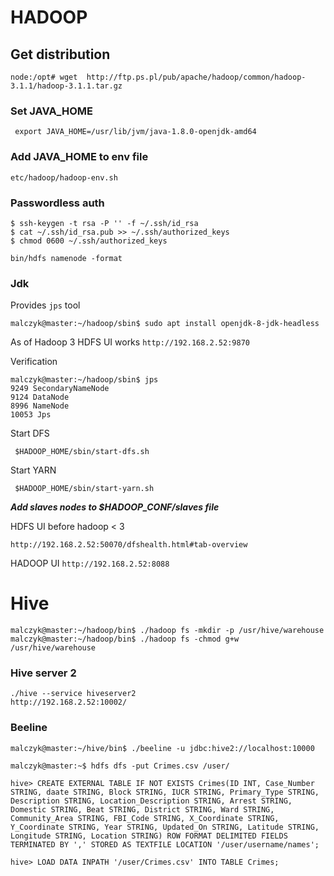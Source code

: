 # HADOOP

## Get distribution

```
node:/opt# wget  http://ftp.ps.pl/pub/apache/hadoop/common/hadoop-3.1.1/hadoop-3.1.1.tar.gz
```

### Set JAVA\_HOME 

```
 export JAVA_HOME=/usr/lib/jvm/java-1.8.0-openjdk-amd64 
```

### Add JAVA\_HOME to env file 

```
etc/hadoop/hadoop-env.sh
```


### Passwordless auth

```
$ ssh-keygen -t rsa -P '' -f ~/.ssh/id_rsa
$ cat ~/.ssh/id_rsa.pub >> ~/.ssh/authorized_keys
$ chmod 0600 ~/.ssh/authorized_keys
```

```
bin/hdfs namenode -format
```

### Jdk


Provides ```jps``` tool

```
malczyk@master:~/hadoop/sbin$ sudo apt install openjdk-8-jdk-headless
```


As of Hadoop 3 HDFS UI works ```http://192.168.2.52:9870```

Verification

```
malczyk@master:~/hadoop/sbin$ jps 
9249 SecondaryNameNode
9124 DataNode
8996 NameNode
10053 Jps

```

Start DFS

```
 $HADOOP_HOME/sbin/start-dfs.sh 
```
Start YARN

```
 $HADOOP_HOME/sbin/start-yarn.sh 
```

***Add slaves nodes to $HADOOP_CONF/slaves file***


HDFS UI before hadoop < 3

```
http://192.168.2.52:50070/dfshealth.html#tab-overview
```

HADOOP UI ```http://192.168.2.52:8088```

# Hive

```
malczyk@master:~/hadoop/bin$ ./hadoop fs -mkdir -p /usr/hive/warehouse
malczyk@master:~/hadoop/bin$ ./hadoop fs -chmod g+w /usr/hive/warehouse
```

### Hive server 2

```
./hive --service hiveserver2
http://192.168.2.52:10002/
```

### Beeline

```
malczyk@master:~/hive/bin$ ./beeline -u jdbc:hive2://localhost:10000
```

```
malczyk@master:~$ hdfs dfs -put Crimes.csv /user/

hive> CREATE EXTERNAL TABLE IF NOT EXISTS Crimes(ID INT, Case_Number STRING, daate STRING, Block STRING, IUCR STRING, Primary_Type STRING, Description STRING, Location_Description STRING, Arrest STRING, Domestic STRING, Beat STRING, District STRING, Ward STRING, Community_Area STRING, FBI_Code STRING, X_Coordinate STRING, Y_Coordinate STRING, Year STRING, Updated_On STRING, Latitude STRING, Longitude STRING, Location STRING) ROW FORMAT DELIMITED FIELDS TERMINATED BY ',' STORED AS TEXTFILE LOCATION '/user/username/names';

hive> LOAD DATA INPATH '/user/Crimes.csv' INTO TABLE Crimes;
```

